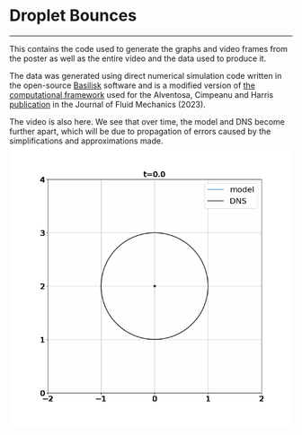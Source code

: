 # Droplet Bounces
---
This contains the code used to generate the graphs and video frames from the poster as well as the entire video and the data used to produce it.

The data was generated using direct numerical simulation code written in the open-source [Basilisk](http://basilisk.fr/) software and is a modified version of [the computational framework](https://github.com/rcsc-group/BouncingDroplets) used for the Alventosa, Cimpeanu and Harris [publication](https://www.cambridge.org/core/journals/journal-of-fluid-mechanics/article/inertiocapillary-rebound-of-a-droplet-impacting-a-fluid-bath/93C2414D27C42F17BF67587E9C5BA6AF) in the Journal of Fluid Mechanics (2023).


The video is also here. We see that over time, the model and DNS become further apart, which will be due to propagation of errors caused by the simplifications and approximations made.
![video](https://github.com/WilliamGillow/oil_droplet_bounce/blob/main/oil_droplet_interface_shape_comparison.gif)
